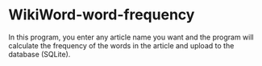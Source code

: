 # WikiWord-word-frequency
In this program, you enter any article name you want and the program will calculate the frequency of the words in the article and upload to the database (SQLite).
